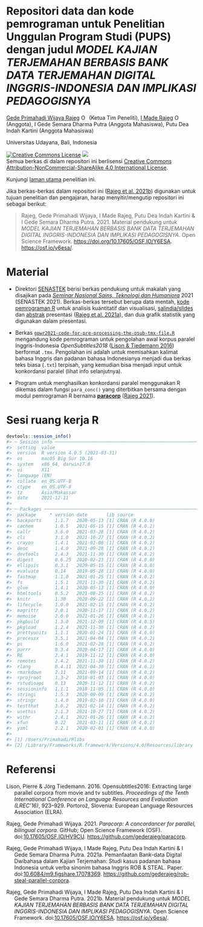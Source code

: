Repositori data dan kode pemrograman untuk Penelitian Unggulan Program
Studi (PUPS) dengan judul *MODEL KAJIAN TERJEMAHAN BERBASIS BANK DATA
TERJEMAHAN DIGITAL INGGRIS-INDONESIA DAN IMPLIKASI PEDAGOGISNYA*
================
[Gede Primahadi Wijaya
Rajeg](https://udayananetworking.unud.ac.id/lecturer/880-gede-primahadi-wijaya-rajeg)
<a itemprop="sameAs" content="https://orcid.org/0000-0002-2047-8621" href="https://orcid.org/0000-0002-2047-8621" target="orcid.widget" rel="noopener noreferrer" style="vertical-align:top;"><img src="https://orcid.org/sites/default/files/images/orcid_16x16.png" style="width:1em;margin-right:.5em;" alt="ORCID iD icon"></a>(Ketua
Tim Peneliti), [I Made
Rajeg](https://udayananetworking.unud.ac.id/lecturer/1817-i-made-rajeg)
<a itemprop="sameAs" content="https://orcid.org/0000-0001-8989-0203" href="https://orcid.org/0000-0001-8989-0203" target="orcid.widget" rel="noopener noreferrer" style="vertical-align:top;"><img src="https://orcid.org/sites/default/files/images/orcid_16x16.png" style="width:1em;margin-right:.5em;" alt="ORCID iD icon"></a>(Anggota),
I Gede Semara Dharma Putra (Anggota Mahasiswa), Putu Dea Indah Kartini
(Anggota Mahasiswa)

<!-- README.md is generated from README.Rmd. Please edit that file -->

Universitas Udayana, Bali, Indonesia

<a rel="license" href="http://creativecommons.org/licenses/by-nc-sa/4.0/"><img alt="Creative Commons License" style="border-width:0" src="https://i.creativecommons.org/l/by-nc-sa/4.0/88x31.png" /></a>
[![](https://img.shields.io/badge/doi-10.17605/OSF.IO/Y6ESA-green.svg)](https://doi.org/10.17605/OSF.IO/Y6ESA)<br />Semua
berkas di dalam repositori ini berlisensi
<a rel="license" href="http://creativecommons.org/licenses/by-nc-sa/4.0/">Creative
Commons Attribution-NonCommercial-ShareAlike 4.0 International
License</a>.

Kunjungi [laman
utama](https://udayananetworking.unud.ac.id/lecturer/research/880-gede-primahadi-wijaya-rajeg/a-model-for-translation-study-based-on-english-indonesian-translation-database-and-its-pedagogical-implication-1179)
penelitian ini.

Jika berkas-berkas dalam repositori ini ([Rajeg et al.
2021b](#ref-rajeg_material_2021)) digunakan untuk tujuan penelitian dan
pengajaran, harap menyitir/mengutip repositori ini sebagai berikut:

> Rajeg, Gede Primahadi Wijaya, I Made Rajeg, Putu Dea Indah Kartini & I
> Gede Semara Dharma Putra. 2021. Material pendukung untuk *MODEL KAJIAN
> TERJEMAHAN BERBASIS BANK DATA TERJEMAHAN DIGITAL INGGRIS-INDONESIA DAN
> IMPLIKASI PEDAGOGISNYA*. Open Science Framework.
> <https://doi.org/10.17605/OSF.IO/Y6ESA>. <https://osf.io/y6esa/>.

# Material

-   Direktori
    [SENASTEK](https://github.com/gederajeg/rob-steal-parallel-corpora/tree/main/SENASTEK)
    berisi berkas pendukung untuk makalah yang disajikan pada [*Seminar
    Nasional Sains, Teknologi dan
    Humaniora*](https://senastek.unud.ac.id) 2021 (SENASTEK 2021).
    Berkas-berkas tersebut berupa data mentah, [kode pemrograman
    R](https://github.com/gederajeg/rob-steal-parallel-corpora/blob/main/SENASTEK/SENASTEK-code.R)
    untuk analisis kuantitatif dan visualisasi,
    [salindia/slides](https://doi.org/10.6084/m9.figshare.17078369) dan
    [abstrak](https://github.com/gederajeg/rob-steal-parallel-corpora/blob/main/SENASTEK/SENASTEK-abstrak.pdf)
    presentasi ([Rajeg et al. 2021a](#ref-rajeg_pemanfaatan_2021)), dan
    dua grafik statistik yang digunakan dalam presentasi.

-   Berkas
    [`gpwr2021-code-for-pre-processing-the-osub-tmx-file.R`](https://github.com/gederajeg/rob-steal-parallel-corpora/blob/main/gpwr2021-code-for-pre-processing-the-osub-tmx-file.R)
    mengandung kode pemrograman untuk pengolahan awal korpus paralel
    Inggris-Indonesia *OpenSubtitles2018* ([Lison & Tiedemann
    2016](#ref-lison_opensubtitles2016_2016)) berformat `.tmx`.
    Pengolahan ini adalah untuk memisahkan kalimat bahasa Inggris dan
    padanan bahasa Indonesianya menjadi dua berkas teks biasa (`.txt`)
    terpisah, yang kemudian bisa menjadi input untuk konkordansi paralel
    (lihat info selanjutnya).

-   Program untuk menghasilkan konkordansi paralel menggunakan R dikemas
    dalam fungsi `para_conc()` yang diterbitkan bersama dengan modul
    pemrograman R bernama
    [**paracorp**](https://gederajeg.github.io/paracorp/) ([Rajeg
    2021](#ref-rajeg_paracorp_2021)).

# Sesi ruang kerja R

``` r
devtools::session_info()
#> ─ Session info ───────────────────────────────────────────────────────────────
#>  setting  value                       
#>  version  R version 4.0.5 (2021-03-31)
#>  os       macOS Big Sur 10.16         
#>  system   x86_64, darwin17.0          
#>  ui       X11                         
#>  language (EN)                        
#>  collate  en_US.UTF-8                 
#>  ctype    en_US.UTF-8                 
#>  tz       Asia/Makassar               
#>  date     2021-12-11                  
#> 
#> ─ Packages ───────────────────────────────────────────────────────────────────
#>  package     * version date       lib source        
#>  backports     1.1.7   2020-05-13 [1] CRAN (R 4.0.0)
#>  cachem        1.0.5   2021-05-15 [1] CRAN (R 4.0.2)
#>  callr         3.6.0   2021-03-28 [1] CRAN (R 4.0.2)
#>  cli           3.1.0   2021-10-27 [1] CRAN (R 4.0.2)
#>  crayon        1.4.1   2021-02-08 [1] CRAN (R 4.0.2)
#>  desc          1.4.0   2021-09-28 [1] CRAN (R 4.0.2)
#>  devtools      2.4.3   2021-11-30 [1] CRAN (R 4.0.2)
#>  digest        0.6.25  2020-02-23 [1] CRAN (R 4.0.0)
#>  ellipsis      0.3.1   2020-05-15 [1] CRAN (R 4.0.0)
#>  evaluate      0.14    2019-05-28 [1] CRAN (R 4.0.0)
#>  fastmap       1.1.0   2021-01-25 [1] CRAN (R 4.0.2)
#>  fs            1.5.1   2021-11-30 [1] CRAN (R 4.0.2)
#>  glue          1.4.1   2020-05-13 [1] CRAN (R 4.0.0)
#>  htmltools     0.5.2   2021-08-25 [1] CRAN (R 4.0.2)
#>  knitr         1.30    2020-09-22 [1] CRAN (R 4.0.2)
#>  lifecycle     1.0.0   2021-02-15 [1] CRAN (R 4.0.2)
#>  magrittr      2.0.1   2020-11-17 [1] CRAN (R 4.0.2)
#>  memoise       2.0.0   2021-01-26 [1] CRAN (R 4.0.2)
#>  pkgbuild      1.3.0   2021-12-09 [1] CRAN (R 4.0.5)
#>  pkgload       1.2.4   2021-11-30 [1] CRAN (R 4.0.2)
#>  prettyunits   1.1.1   2020-01-24 [1] CRAN (R 4.0.0)
#>  processx      3.5.1   2021-04-04 [1] CRAN (R 4.0.2)
#>  ps            1.6.0   2021-02-28 [1] CRAN (R 4.0.2)
#>  purrr         0.3.4   2020-04-17 [1] CRAN (R 4.0.0)
#>  R6            2.4.1   2019-11-12 [1] CRAN (R 4.0.0)
#>  remotes       2.4.2   2021-11-30 [1] CRAN (R 4.0.2)
#>  rlang         0.4.11  2021-04-30 [1] CRAN (R 4.0.2)
#>  rmarkdown     2.11    2021-09-14 [1] CRAN (R 4.0.2)
#>  rprojroot     1.3-2   2018-01-03 [1] CRAN (R 4.0.0)
#>  rstudioapi    0.13    2020-11-12 [1] CRAN (R 4.0.2)
#>  sessioninfo   1.1.1   2018-11-05 [1] CRAN (R 4.0.0)
#>  stringi       1.5.3   2020-09-09 [1] CRAN (R 4.0.2)
#>  stringr       1.4.0   2019-02-10 [1] CRAN (R 4.0.0)
#>  testthat      3.0.2   2021-02-14 [1] CRAN (R 4.0.2)
#>  usethis       2.1.3   2021-10-27 [1] CRAN (R 4.0.2)
#>  withr         2.4.1   2021-01-26 [1] CRAN (R 4.0.2)
#>  xfun          0.22    2021-03-11 [1] CRAN (R 4.0.2)
#>  yaml          2.2.1   2020-02-01 [1] CRAN (R 4.0.0)
#> 
#> [1] /Users/Primahadi/Rlibs
#> [2] /Library/Frameworks/R.framework/Versions/4.0/Resources/library
```

# Referensi

<div id="refs" class="references csl-bib-body hanging-indent">

<div id="ref-lison_opensubtitles2016_2016" class="csl-entry">

Lison, Pierre & Jörg Tiedemann. 2016. Opensubtitles2016: Extracting
large parallel corpora from movie and tv subtitles. *Proceedings of the
Tenth International Conference on Language Resources and Evaluation
(LREC’16)*, 923–929. Portorož, Slovenia: European Language Resources
Association (ELRA).

</div>

<div id="ref-rajeg_paracorp_2021" class="csl-entry">

Rajeg, Gede Primahadi Wijaya. 2021. *Paracorp: A concordancer for
parallel, bilingual corpora*. GitHub; Open Science Framework (OSF).
doi:[10.17605/OSF.IO/HV9CU](https://doi.org/10.17605/OSF.IO/HV9CU).
<https://github.com/gederajeg/paracorp>.

</div>

<div id="ref-rajeg_pemanfaatan_2021" class="csl-entry">

Rajeg, Gede Primahadi Wijaya, I Made Rajeg, Putu Dea Indah Kartini & I
Gede Semara Dharma Putra. 2021a. Pemanfaatan Bank-data Digital Dwibahasa
dalam Kajian Terjemahan: Studi kasus padanan bahasa Indonesia untuk
verba sinonim bahasa Inggris ROB & STEAL. Paper.
doi:[10.6084/m9.figshare.17078369](https://doi.org/10.6084/m9.figshare.17078369).
<https://github.com/gederajeg/rob-steal-parallel-corpora>.

</div>

<div id="ref-rajeg_material_2021" class="csl-entry">

Rajeg, Gede Primahadi Wijaya, I Made Rajeg, Putu Dea Indah Kartini & I
Gede Semara Dharma Putra. 2021b. Material pendukung untuk *MODEL KAJIAN
TERJEMAHAN BERBASIS BANK DATA TERJEMAHAN DIGITAL INGGRIS-INDONESIA DAN
IMPLIKASI PEDAGOGISNYA*. Open Science Framework.
doi:[10.17605/OSF.IO/Y6ESA](https://doi.org/10.17605/OSF.IO/Y6ESA).
<https://osf.io/y6esa/>.

</div>

</div>
